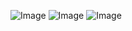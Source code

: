 ![Image](https://github.com/user-attachments/assets/6fc1636f-907e-4a77-a590-8806d0e04444)
![Image](https://github.com/user-attachments/assets/8c13bb17-c1e1-4a28-82ee-dfa9d01f70c3)
![Image](https://github.com/user-attachments/assets/75e2ea78-7e9d-4aad-8bf1-59c1d25914ff)

